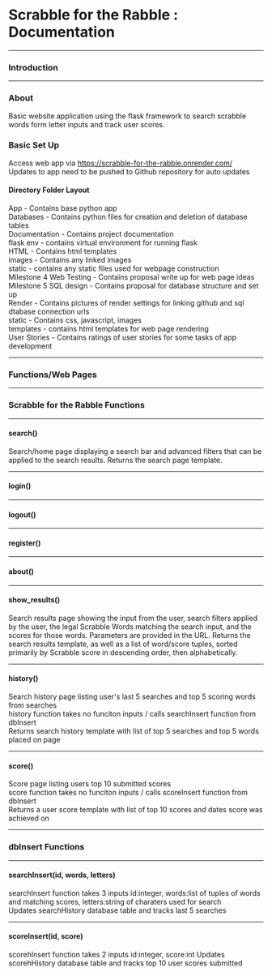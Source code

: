 # Scrabble for the Rabble :  Documentation  
<hr>

### Introduction 

<hr>
    
### About

Basic website application using the flask framework to search scrabble words form letter inputs and track user scores.

### Basic Set Up

Access web app via https://scrabble-for-the-rabble.onrender.com/  
Updates to app need to be pushed to Github repository for auto updates  

#### Directory Folder Layout
App - Contains base python app  
Databases - Contains python files for creation and deletion of database tables  
Documentation - Contains project documentation      
flask env - contains virtual environment for running flask    
HTML - Contains html templates  
images - Contains any linked images  
static - contains any static files used for webpage construction    
Milestone 4 Web Testing - Contains proposal write up for web page ideas  
Milestone 5 SQL design - Contains proposal for database structure and set up  
Render - Contains pictures of render settings for linking github and sql dtabase connection urls  
static - Contains css, javascript, images  
templates - contains html templates for web page rendering    
User Stories - Contains ratings of user stories for some tasks of app development   

<hr>

### Functions/Web Pages 

<hr>

### Scrabble for the Rabble Functions

<hr>

#### search() 
 Search/home page displaying a search bar and advanced filters that can be applied to the 
 search results.
 Returns the search page template.

<hr>

#### login() 

<hr>

#### logout() 

<hr>

#### register()
 

<hr>

#### about() 
 

<hr>

#### show_results() 
Search results page showing the input from the user, search filters applied by the user, 
the legal Scrabble Words matching the search input, and the scores for those words.
Parameters are provided in the URL.
Returns the search results template, as well as a list of word/score tuples, sorted 
primarily by Scrabble score in descending order, then alphabetically.

<hr>

#### history()
Search history page listing user's last 5 searches and top 5 scoring words from searches      
history function takes no funciton inputs / calls searchInsert function from dbInsert        
Returns search history template with list of top 5 searches  and top 5 words placed on page   

<hr>

#### score() 
Score page listing users top 10 submitted scores      
score function takes no funciton inputs / calls scoreInsert function from dbInsert   
Returns a user score template with list of top 10 scores and dates score was achieved on  

<hr>

### dbInsert Functions

<hr>

#### searchInsert(id, words, letters)
searchInsert function takes 3 inputs id:integer, words:list of tuples of words and matching scores, letters:string of charaters used for search  
Updates searchHistory database table and tracks last 5 searches  

<hr>

#### scoreInsert(id, score)
scorehInsert function takes 2 inputs id:integer, score:int
Updates scorehHistory database table and tracks top 10 user scores submitted
